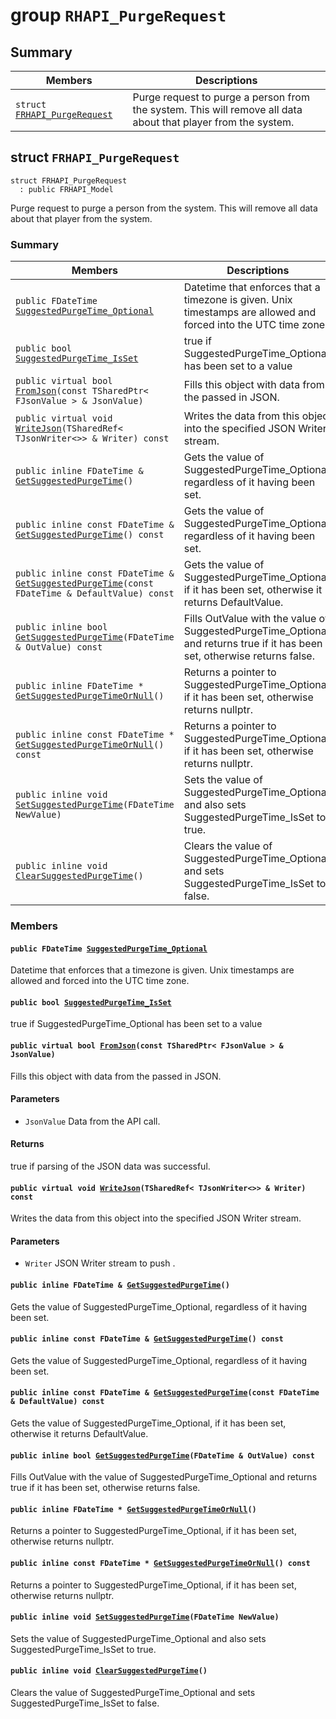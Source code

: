 # group `RHAPI_PurgeRequest` <a id="group__RHAPI__PurgeRequest"></a>

## Summary

 Members                        | Descriptions                                
--------------------------------|---------------------------------------------
`struct `[`FRHAPI_PurgeRequest`](#structFRHAPI__PurgeRequest) | Purge request to purge a person from the system. This will remove all data about that player from the system.

## struct `FRHAPI_PurgeRequest` <a id="structFRHAPI__PurgeRequest"></a>

```
struct FRHAPI_PurgeRequest
  : public FRHAPI_Model
```

Purge request to purge a person from the system. This will remove all data about that player from the system.

### Summary

 Members                        | Descriptions                                
--------------------------------|---------------------------------------------
`public FDateTime `[`SuggestedPurgeTime_Optional`](#structFRHAPI__PurgeRequest_1a4bf9b1063d210902a3f01fcc374debef) | Datetime that enforces that a timezone is given. Unix timestamps are allowed and forced into the UTC time zone.
`public bool `[`SuggestedPurgeTime_IsSet`](#structFRHAPI__PurgeRequest_1aeebdf2921a2e20d78da7649f9942d975) | true if SuggestedPurgeTime_Optional has been set to a value
`public virtual bool `[`FromJson`](#structFRHAPI__PurgeRequest_1ae2926f8ed4d7ada3270a24fa22581b04)`(const TSharedPtr< FJsonValue > & JsonValue)` | Fills this object with data from the passed in JSON.
`public virtual void `[`WriteJson`](#structFRHAPI__PurgeRequest_1a9f8aea049ea3ea3f3804fed6fc4af285)`(TSharedRef< TJsonWriter<>> & Writer) const` | Writes the data from this object into the specified JSON Writer stream.
`public inline FDateTime & `[`GetSuggestedPurgeTime`](#structFRHAPI__PurgeRequest_1a90f105ad324cb69521d1fb64afccdb9d)`()` | Gets the value of SuggestedPurgeTime_Optional, regardless of it having been set.
`public inline const FDateTime & `[`GetSuggestedPurgeTime`](#structFRHAPI__PurgeRequest_1aa373f9ebde40d495c28fd2d85fec7e08)`() const` | Gets the value of SuggestedPurgeTime_Optional, regardless of it having been set.
`public inline const FDateTime & `[`GetSuggestedPurgeTime`](#structFRHAPI__PurgeRequest_1aa77827115c501ea8218a1feb85aa1168)`(const FDateTime & DefaultValue) const` | Gets the value of SuggestedPurgeTime_Optional, if it has been set, otherwise it returns DefaultValue.
`public inline bool `[`GetSuggestedPurgeTime`](#structFRHAPI__PurgeRequest_1a809a8c516d3eddc8691bd59e3bdae36a)`(FDateTime & OutValue) const` | Fills OutValue with the value of SuggestedPurgeTime_Optional and returns true if it has been set, otherwise returns false.
`public inline FDateTime * `[`GetSuggestedPurgeTimeOrNull`](#structFRHAPI__PurgeRequest_1ada5179545649871f9f6f1f67241de802)`()` | Returns a pointer to SuggestedPurgeTime_Optional, if it has been set, otherwise returns nullptr.
`public inline const FDateTime * `[`GetSuggestedPurgeTimeOrNull`](#structFRHAPI__PurgeRequest_1a8c060bac1f0fb9d171a069be84fd27a6)`() const` | Returns a pointer to SuggestedPurgeTime_Optional, if it has been set, otherwise returns nullptr.
`public inline void `[`SetSuggestedPurgeTime`](#structFRHAPI__PurgeRequest_1a984eb6ce9ebd05540f22ef48a4481a66)`(FDateTime NewValue)` | Sets the value of SuggestedPurgeTime_Optional and also sets SuggestedPurgeTime_IsSet to true.
`public inline void `[`ClearSuggestedPurgeTime`](#structFRHAPI__PurgeRequest_1a90e1c3b323ef9c0d6582d92a4ba4b990)`()` | Clears the value of SuggestedPurgeTime_Optional and sets SuggestedPurgeTime_IsSet to false.

### Members

#### `public FDateTime `[`SuggestedPurgeTime_Optional`](#structFRHAPI__PurgeRequest_1a4bf9b1063d210902a3f01fcc374debef) <a id="structFRHAPI__PurgeRequest_1a4bf9b1063d210902a3f01fcc374debef"></a>

Datetime that enforces that a timezone is given. Unix timestamps are allowed and forced into the UTC time zone.

#### `public bool `[`SuggestedPurgeTime_IsSet`](#structFRHAPI__PurgeRequest_1aeebdf2921a2e20d78da7649f9942d975) <a id="structFRHAPI__PurgeRequest_1aeebdf2921a2e20d78da7649f9942d975"></a>

true if SuggestedPurgeTime_Optional has been set to a value

#### `public virtual bool `[`FromJson`](#structFRHAPI__PurgeRequest_1ae2926f8ed4d7ada3270a24fa22581b04)`(const TSharedPtr< FJsonValue > & JsonValue)` <a id="structFRHAPI__PurgeRequest_1ae2926f8ed4d7ada3270a24fa22581b04"></a>

Fills this object with data from the passed in JSON.

#### Parameters
* `JsonValue` Data from the API call.

#### Returns
true if parsing of the JSON data was successful.

#### `public virtual void `[`WriteJson`](#structFRHAPI__PurgeRequest_1a9f8aea049ea3ea3f3804fed6fc4af285)`(TSharedRef< TJsonWriter<>> & Writer) const` <a id="structFRHAPI__PurgeRequest_1a9f8aea049ea3ea3f3804fed6fc4af285"></a>

Writes the data from this object into the specified JSON Writer stream.

#### Parameters
* `Writer` JSON Writer stream to push .

#### `public inline FDateTime & `[`GetSuggestedPurgeTime`](#structFRHAPI__PurgeRequest_1a90f105ad324cb69521d1fb64afccdb9d)`()` <a id="structFRHAPI__PurgeRequest_1a90f105ad324cb69521d1fb64afccdb9d"></a>

Gets the value of SuggestedPurgeTime_Optional, regardless of it having been set.

#### `public inline const FDateTime & `[`GetSuggestedPurgeTime`](#structFRHAPI__PurgeRequest_1aa373f9ebde40d495c28fd2d85fec7e08)`() const` <a id="structFRHAPI__PurgeRequest_1aa373f9ebde40d495c28fd2d85fec7e08"></a>

Gets the value of SuggestedPurgeTime_Optional, regardless of it having been set.

#### `public inline const FDateTime & `[`GetSuggestedPurgeTime`](#structFRHAPI__PurgeRequest_1aa77827115c501ea8218a1feb85aa1168)`(const FDateTime & DefaultValue) const` <a id="structFRHAPI__PurgeRequest_1aa77827115c501ea8218a1feb85aa1168"></a>

Gets the value of SuggestedPurgeTime_Optional, if it has been set, otherwise it returns DefaultValue.

#### `public inline bool `[`GetSuggestedPurgeTime`](#structFRHAPI__PurgeRequest_1a809a8c516d3eddc8691bd59e3bdae36a)`(FDateTime & OutValue) const` <a id="structFRHAPI__PurgeRequest_1a809a8c516d3eddc8691bd59e3bdae36a"></a>

Fills OutValue with the value of SuggestedPurgeTime_Optional and returns true if it has been set, otherwise returns false.

#### `public inline FDateTime * `[`GetSuggestedPurgeTimeOrNull`](#structFRHAPI__PurgeRequest_1ada5179545649871f9f6f1f67241de802)`()` <a id="structFRHAPI__PurgeRequest_1ada5179545649871f9f6f1f67241de802"></a>

Returns a pointer to SuggestedPurgeTime_Optional, if it has been set, otherwise returns nullptr.

#### `public inline const FDateTime * `[`GetSuggestedPurgeTimeOrNull`](#structFRHAPI__PurgeRequest_1a8c060bac1f0fb9d171a069be84fd27a6)`() const` <a id="structFRHAPI__PurgeRequest_1a8c060bac1f0fb9d171a069be84fd27a6"></a>

Returns a pointer to SuggestedPurgeTime_Optional, if it has been set, otherwise returns nullptr.

#### `public inline void `[`SetSuggestedPurgeTime`](#structFRHAPI__PurgeRequest_1a984eb6ce9ebd05540f22ef48a4481a66)`(FDateTime NewValue)` <a id="structFRHAPI__PurgeRequest_1a984eb6ce9ebd05540f22ef48a4481a66"></a>

Sets the value of SuggestedPurgeTime_Optional and also sets SuggestedPurgeTime_IsSet to true.

#### `public inline void `[`ClearSuggestedPurgeTime`](#structFRHAPI__PurgeRequest_1a90e1c3b323ef9c0d6582d92a4ba4b990)`()` <a id="structFRHAPI__PurgeRequest_1a90e1c3b323ef9c0d6582d92a4ba4b990"></a>

Clears the value of SuggestedPurgeTime_Optional and sets SuggestedPurgeTime_IsSet to false.

